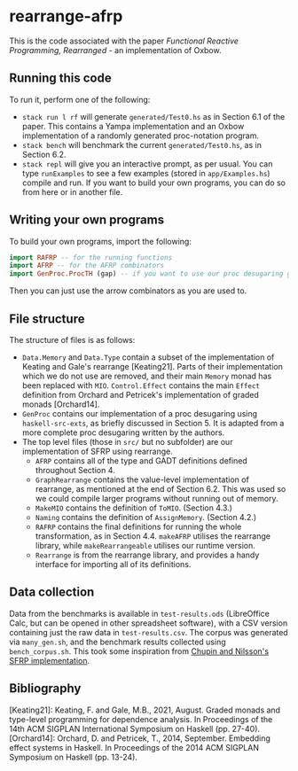 # rearrange-afrp

This is the code associated with the paper _Functional Reactive Programming, Rearranged_ - an implementation of Oxbow.

## Running this code

To run it, perform one of the following:

* `stack run l rf` will generate `generated/Test0.hs` as in Section 6.1 of the paper. This contains a Yampa implementation and an Oxbow implementation of a randomly generated proc-notation program.
* `stack bench` will benchmark the current `generated/Test0.hs`, as in Section 6.2.
* `stack repl` will give you an interactive prompt, as per usual. You can type `runExamples` to see a few examples (stored in `app/Examples.hs`) compile and run. If you want to build your own programs, you can do so from here or in another file.

## Writing your own programs

To build your own programs, import the following:

```haskell
import RAFRP -- for the running functions
import AFRP -- for the AFRP combinators
import GenProc.ProcTH (gap) -- if you want to use our proc desugaring given by [gap| ... ]
```

Then you can just use the arrow combinators as you are used to.

## File structure

The structure of files is as follows:

* `Data.Memory` and `Data.Type` contain a subset of the implementation of Keating and Gale's rearrange \[Keating21]. Parts of their implementation which we do not use are removed, and their main `Memory` monad has been replaced with ` MIO `. `Control.Effect` contains the main `Effect` definition from Orchard and Petricek's implementation of graded monads \[Orchard14].
* `GenProc` contains our implementation of a proc desugaring using `haskell-src-exts`, as briefly discussed in Section 5. It is adapted from a more complete proc desugaring written by the authors.
* The top level files (those in `src/` but no subfolder) are our implementation of SFRP using rearrange.
    * `AFRP` contains all of the type and GADT definitions defined throughout Section 4.
    * `GraphRearrange` contains the value-level implementation of rearrange, as mentioned at the end of Section 6.2. This was used so we could compile larger programs without running out of memory.
    * `MakeMIO` contains the definition of `ToMIO`. (Section 4.3.)
    * `Naming` contains the definition of `AssignMemory`. (Section 4.2.)
    * `RAFRP` contains the final definitions for running the whole transformation, as in Section 4.4. `makeAFRP` utilises the rearrange library, while `makeRearrangeable` utilises our runtime version.
    * `Rearrange` is from the rearrange library, and provides a handy interface for importing all of its definitions.

## Data collection

Data from the benchmarks is available in `test-results.ods` (LibreOffice Calc, but can be opened in other spreadsheet software), with a CSV version containing just the raw data in `test-results.csv`.
The corpus was generated via `many_gen.sh`, and the benchmark results collected using `bench_corpus.sh`. This took some inspiration from [Chupin and Nilsson's SFRP implementation](https://gitlab.com/chupin/scalable-frp/-/tree/master?ref_type=heads).

## Bibliography

\[Keating21]: Keating, F. and Gale, M.B., 2021, August. Graded monads and type-level programming for dependence analysis. In Proceedings of the 14th ACM SIGPLAN International Symposium on Haskell (pp. 27-40).
\[Orchard14]: Orchard, D. and Petricek, T., 2014, September. Embedding effect systems in Haskell. In Proceedings of the 2014 ACM SIGPLAN Symposium on Haskell (pp. 13-24).
